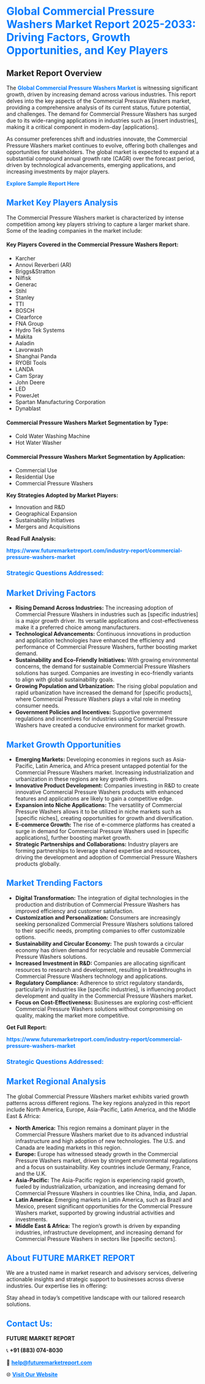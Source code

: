 <h1 style="color: #007BFF;">Global Commercial Pressure Washers Market Report 2025-2033: Driving Factors, Growth Opportunities, and Key Players</h1>

<section id="overview">
<h2>Market Report Overview</h2>
<p>The <a href="https://www.futuremarketreport.com/industry-report/commercial-pressure-washers-market" style="color: #007BFF; text-decoration: none;"><strong>Global Commercial Pressure Washers Market</strong></a> is witnessing significant growth, driven by increasing demand across various industries. This report delves into the key aspects of the Commercial Pressure Washers market, providing a comprehensive analysis of its current status, future potential, and challenges. The demand for Commercial Pressure Washers has surged due to its wide-ranging applications in industries such as [insert industries], making it a critical component in modern-day [applications].</p>
<p>As consumer preferences shift and industries innovate, the Commercial Pressure Washers market continues to evolve, offering both challenges and opportunities for stakeholders. The global market is expected to expand at a substantial compound annual growth rate (CAGR) over the forecast period, driven by technological advancements, emerging applications, and increasing investments by major players.</p>
</section>

<section id="overview">
<p><a href="https://www.futuremarketreport.com/request-sample/reportId=128797" style="color: #007BFF; text-decoration: none;"><strong>Explore Sample Report Here</strong></a></p>
</section>

<section id="key-players">
<h2 style="color: #007BFF;">Market Key Players Analysis</h2>
<p>The Commercial Pressure Washers market is characterized by intense competition among key players striving to capture a larger market share. Some of the leading companies in the market include:</p>
<h4>Key Players Covered in the Commercial Pressure Washers Report:</h4>
<ul><li>Karcher</li><li>Annovi Reverberi (AR)</li><li>Briggs&amp;Stratton</li><li>Nilfisk</li><li>Generac</li><li>Stihl</li><li>Stanley</li><li>TTI</li><li>BOSCH</li><li>Clearforce</li><li>FNA Group</li><li>Hydro Tek Systems</li><li>Makita</li><li>Aaladin</li><li>Lavorwash</li><li>Shanghai Panda</li><li>RYOBI Tools</li><li>LANDA</li><li>Cam Spray</li><li>John Deere</li><li>LED</li><li>PowerJet</li><li>Spartan Manufacturing Corporation</li><li>Dynablast</li></ul>
<h4>Commercial Pressure Washers Market Segmentation by Type:</h4>
<ul><li>Cold Water Washing Machine</li><li>Hot Water Washer</li></ul>

<h4>Commercial Pressure Washers Market Segmentation by Application:</h4>
<ul><li>Commercial Use</li><li>Residential Use</li><li>Commercial Pressure Washers</li></ul>
<p><strong>Key Strategies Adopted by Market Players:</strong></p>
<ul>
<li>Innovation and R&D</li>
<li>Geographical Expansion</li>
<li>Sustainability Initiatives</li>
<li>Mergers and Acquisitions</li>
</ul>
</section>

<section>
<p><strong>Read Full Analysis: </strong></p><a href="https://www.futuremarketreport.com/industry-report/commercial-pressure-washers-market" style="color: #007BFF; text-decoration: none;"><strong>https://www.futuremarketreport.com/industry-report/commercial-pressure-washers-market</strong></a>
<h3 style="color: #007BFF;">Strategic Questions Addressed:</h3>
</section>

<section id="driving-factors">
<h2 style="color: #007BFF;">Market Driving Factors</h2>
<ul>
<li><strong>Rising Demand Across Industries:</strong> The increasing adoption of Commercial Pressure Washers in industries such as [specific industries] is a major growth driver. Its versatile applications and cost-effectiveness make it a preferred choice among manufacturers.</li>
<li><strong>Technological Advancements:</strong> Continuous innovations in production and application technologies have enhanced the efficiency and performance of Commercial Pressure Washers, further boosting market demand.</li>
<li><strong>Sustainability and Eco-Friendly Initiatives:</strong> With growing environmental concerns, the demand for sustainable Commercial Pressure Washers solutions has surged. Companies are investing in eco-friendly variants to align with global sustainability goals.</li>
<li><strong>Growing Population and Urbanization:</strong> The rising global population and rapid urbanization have increased the demand for [specific products], where Commercial Pressure Washers plays a vital role in meeting consumer needs.</li>
<li><strong>Government Policies and Incentives:</strong> Supportive government regulations and incentives for industries using Commercial Pressure Washers have created a conducive environment for market growth.</li>
</ul>
</section>

<section id="growth-opportunities">
<h2 style="color: #007BFF;">Market Growth Opportunities</h2>
<ul>
<li><strong>Emerging Markets:</strong> Developing economies in regions such as Asia-Pacific, Latin America, and Africa present untapped potential for the Commercial Pressure Washers market. Increasing industrialization and urbanization in these regions are key growth drivers.</li>
<li><strong>Innovative Product Development:</strong> Companies investing in R&D to create innovative Commercial Pressure Washers products with enhanced features and applications are likely to gain a competitive edge.</li>
<li><strong>Expansion into Niche Applications:</strong> The versatility of Commercial Pressure Washers allows it to be utilized in niche markets such as [specific niches], creating opportunities for growth and diversification.</li>
<li><strong>E-commerce Growth:</strong> The rise of e-commerce platforms has created a surge in demand for Commercial Pressure Washers used in [specific applications], further boosting market growth.</li>
<li><strong>Strategic Partnerships and Collaborations:</strong> Industry players are forming partnerships to leverage shared expertise and resources, driving the development and adoption of Commercial Pressure Washers products globally.</li>
</ul>
</section>

<section id="trending-factors">
<h2 style="color: #007BFF;">Market Trending Factors</h2>
<ul>
<li><strong>Digital Transformation:</strong> The integration of digital technologies in the production and distribution of Commercial Pressure Washers has improved efficiency and customer satisfaction.</li>
<li><strong>Customization and Personalization:</strong> Consumers are increasingly seeking personalized Commercial Pressure Washers solutions tailored to their specific needs, prompting companies to offer customizable options.</li>
<li><strong>Sustainability and Circular Economy:</strong> The push towards a circular economy has driven demand for recyclable and reusable Commercial Pressure Washers solutions.</li>
<li><strong>Increased Investment in R&D:</strong> Companies are allocating significant resources to research and development, resulting in breakthroughs in Commercial Pressure Washers technology and applications.</li>
<li><strong>Regulatory Compliance:</strong> Adherence to strict regulatory standards, particularly in industries like [specific industries], is influencing product development and quality in the Commercial Pressure Washers market.</li>
<li><strong>Focus on Cost-Effectiveness:</strong> Businesses are exploring cost-efficient Commercial Pressure Washers solutions without compromising on quality, making the market more competitive.</li>
</ul>
</section>

<section>
<p><strong>Get Full Report: </strong></p><a href="https://www.futuremarketreport.com/industry-report/commercial-pressure-washers-market" style="color: #007BFF; text-decoration: none;"><strong>https://www.futuremarketreport.com/industry-report/commercial-pressure-washers-market</strong></a>
<h3 style="color: #007BFF;">Strategic Questions Addressed:</h3>
</section>


<section id="regional-analysis">
<h2 style="color: #007BFF;">Market Regional Analysis</h2>
<p>The global Commercial Pressure Washers market exhibits varied growth patterns across different regions. The key regions analyzed in this report include North America, Europe, Asia-Pacific, Latin America, and the Middle East & Africa:</p>
<ul>
<li><strong>North America:</strong> This region remains a dominant player in the Commercial Pressure Washers market due to its advanced industrial infrastructure and high adoption of new technologies. The U.S. and Canada are leading markets in this region.</li>
<li><strong>Europe:</strong> Europe has witnessed steady growth in the Commercial Pressure Washers market, driven by stringent environmental regulations and a focus on sustainability. Key countries include Germany, France, and the U.K.</li>
<li><strong>Asia-Pacific:</strong> The Asia-Pacific region is experiencing rapid growth, fueled by industrialization, urbanization, and increasing demand for Commercial Pressure Washers in countries like China, India, and Japan.</li>
<li><strong>Latin America:</strong> Emerging markets in Latin America, such as Brazil and Mexico, present significant opportunities for the Commercial Pressure Washers market, supported by growing industrial activities and investments.</li>
<li><strong>Middle East & Africa:</strong> The region’s growth is driven by expanding industries, infrastructure development, and increasing demand for Commercial Pressure Washers in sectors like [specific sectors].</li>
</ul>
</section>

<footer>
<h2 style="color: #007BFF;">About FUTURE MARKET REPORT</h2>
<p>We are a trusted name in market research and advisory services, delivering actionable insights and strategic support to businesses across diverse industries. Our expertise lies in offering:</p>

<p>Stay ahead in today’s competitive landscape with our tailored research solutions.</p>

<h2 style="color: #007BFF;">Contact Us:</h2>
<p><strong>FUTURE MARKET REPORT</strong></p>
<p>📞 <strong>+91 (883) 074-8030</strong></p>
<p>📧 <strong><a href="mailto:help@futuremarketreport.com" style="color: #007BFF;">help@futuremarketreport.com</a></strong></p>
<p>🌐 <strong><a href="https://www.futuremarketreport.com/" style="color: #007BFF;">Visit Our Website</a></strong></p>
</footer>